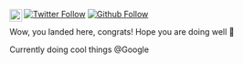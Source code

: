 [![Twitter Follow](https://img.shields.io/twitter/follow/edonadei_?style=social)](https://twitter.com/intent/follow?original_referer=https%3A%2F%2Fgithub.com%2Fedonadei_&screen_name=edonadei_)
[![Github Follow](https://img.shields.io/github/followers/edonadei?label=Follow&style=social)](https://twitter.com/intent/follow?original_referer=https%3A%2F%2Fgithub.com%2Fedonadei_&screen_name=edonadei_)
[<img align="left" alt="codeSTACKr | LinkedIn" width="22px" src="https://cdn.jsdelivr.net/npm/simple-icons@v3/icons/linkedin.svg" />](https://www.linkedin.com/in/emrick-donadei/)

Wow, you landed here, congrats! 
Hope you are doing well 👋

Currently doing cool things @Google
